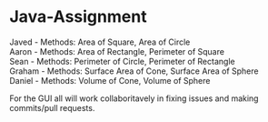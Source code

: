 # Java-Assignment

Javed - Methods: Area of Square, Area of Circle<br/>
Aaron - Methods: Area of Rectangle, Perimeter of Square<br/>
Sean - Methods: Perimeter of Circle, Perimeter of Rectangle<br/>
Graham - Methods: Surface Area of Cone, Surface Area of Sphere<br/>
Daniel - Methods: Volume of Cone, Volume of Sphere

For the GUI all will work collaboritavely in fixing issues and making commits/pull requests.
